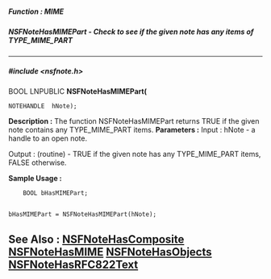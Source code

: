##### Function : MIME
##### NSFNoteHasMIMEPart - Check to see if the given note has any items of TYPE_MIME_PART
---
##### #include <nsfnote.h>
BOOL LNPUBLIC **NSFNoteHasMIMEPart(**

	NOTEHANDLE  hNote);
**Description :**
The function NSFNoteHasMIMEPart returns TRUE if the given note contains any 
TYPE_MIME_PART items.
**Parameters :**
Input :
hNote  -  a handle to an open note.

Output :
(routine)  -  TRUE if the given note has any TYPE_MIME_PART items, FALSE otherwise.


**Sample Usage :**
```
    BOOL bHasMIMEPart;


bHasMIMEPart = NSFNoteHasMIMEPart(hNote);

```
**See Also :**
[NSFNoteHasComposite](D:/md_files/NSFNoteHasComposite.md)
[NSFNoteHasMIME](D:/md_files/NSFNoteHasMIME.md)
[NSFNoteHasObjects](D:/md_files/NSFNoteHasObjects.md)
[NSFNoteHasRFC822Text](D:/md_files/NSFNoteHasRFC822Text.md)
---

